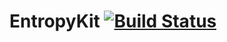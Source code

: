 # EntropyKit [![Build Status](https://travis-ci.org/Kodeshack/EntropyKit.svg?branch=master)](https://travis-ci.org/Kodeshack/EntropyKit)
